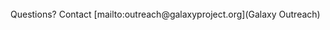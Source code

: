 <br />

<div class='center'>Questions? Contact [mailto:outreach@galaxyproject.org](Galaxy Outreach)</div>
